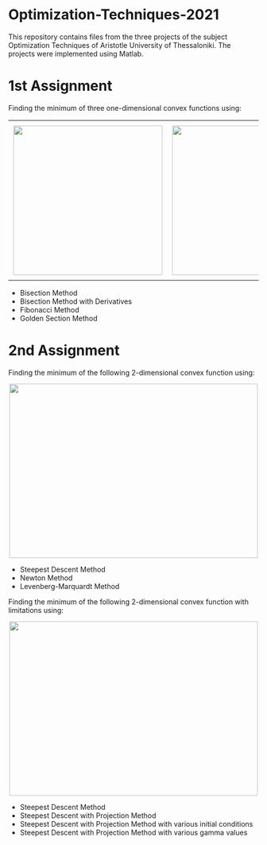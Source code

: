 ﻿# Optimization-Techniques-2021

This repository contains files from the three projects of the subject Optimization Techniques of Aristotle University of Thessaloniki. The projects were implemented using Matlab.

# 1st Assignment
Finding the minimum of three one-dimensional convex functions using:

<div id="image-table">
    <table>
	    <tr>
    	    <td style="padding:10px">
        	    <img src="https://user-images.githubusercontent.com/95578892/230593993-3028d4de-3ae4-42b2-adb2-20e6a58096bb.png" width="300"/>
      	    </td>
            <td style="padding:10px">
            	<img src="https://user-images.githubusercontent.com/95578892/230594773-be15c986-b327-4ff9-821d-1682635e09c6.png" width="300"/>
            </td>
            <td style="padding:10px">
            	<img src="https://user-images.githubusercontent.com/95578892/230594789-b43dea2f-29dd-4a6a-93fe-abf0396ec9e3.png" width="300"/>
            </td>
        </tr>
    </table>
</div>

- Bisection Method
- Bisection Method with Derivatives
- Fibonacci Method
- Golden Section Method

# 2nd Assignment
Finding the minimum of the following 2-dimensional convex function using: 

<p align="center">
<img src="https://user-images.githubusercontent.com/95578892/230595903-e4287085-adcb-4932-8215-13def22d48a2.png" width="500" height="350" />
</p>

- Steepest Descent Method
- Newton Method
- Levenberg-Marquardt Method

Finding the minimum of the following 2-dimensional convex function with limitations using: 

<p align="center">
<img src="https://user-images.githubusercontent.com/95578892/230596964-c2319862-b150-43ab-982c-97ecaca3774e.png" width="500" height="350" />
</p>

- Steepest Descent Method
- Steepest Descent with Projection Method
- Steepest Descent with Projection Method with various initial conditions
- Steepest Descent with Projection Method with various gamma values
